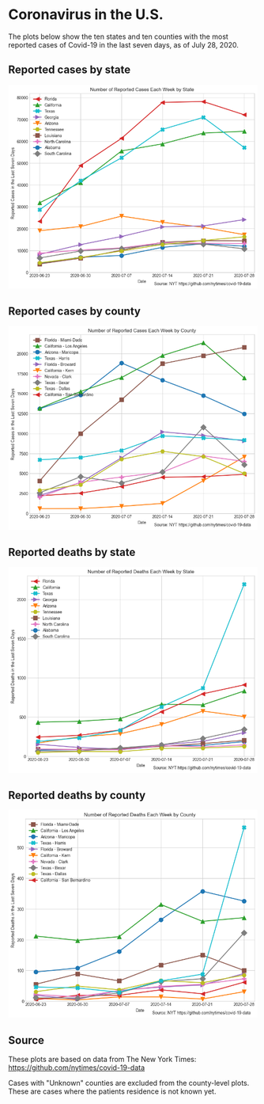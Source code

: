 # Coronavirus in the U.S.

The plots below show the ten states and ten counties with the most reported cases of Covid-19 in the last seven days, as of July 28, 2020. 

## Reported cases by state

![state_cases](plots/state_cases.png)

## Reported cases by county

![county_cases](plots/county_cases.png)

## Reported deaths by state

![state_deaths](plots/state_deaths.png)

## Reported deaths by county

![county_deaths](plots/county_deaths.png)

## Source

These plots are based on data from The New York Times: https://github.com/nytimes/covid-19-data

Cases with "Unknown" counties are excluded from the county-level plots. These are cases where the patients residence is not known yet. 
